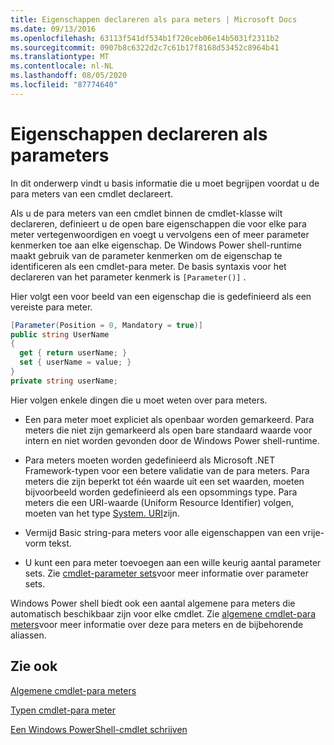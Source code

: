 ```yaml
---
title: Eigenschappen declareren als para meters | Microsoft Docs
ms.date: 09/13/2016
ms.openlocfilehash: 63113f541df534b1f720ceb06e14b5031f2311b2
ms.sourcegitcommit: 0907b8c6322d2c7c61b17f8168d53452c8964b41
ms.translationtype: MT
ms.contentlocale: nl-NL
ms.lasthandoff: 08/05/2020
ms.locfileid: "87774640"
---
```

# <a name="declaring-properties-as-parameters"></a>Eigenschappen declareren als parameters

In dit onderwerp vindt u basis informatie die u moet begrijpen voordat u de para meters van een cmdlet declareert.

Als u de para meters van een cmdlet binnen de cmdlet-klasse wilt declareren, definieert u de open bare eigenschappen die voor elke para meter vertegenwoordigen en voegt u vervolgens een of meer parameter kenmerken toe aan elke eigenschap. De Windows Power shell-runtime maakt gebruik van de parameter kenmerken om de eigenschap te identificeren als een cmdlet-para meter. De basis syntaxis voor het declareren van het parameter kenmerk is `[Parameter()]` .

Hier volgt een voor beeld van een eigenschap die is gedefinieerd als een vereiste para meter.

```csharp
[Parameter(Position = 0, Mandatory = true)]
public string UserName
{
  get { return userName; }
  set { userName = value; }
}
private string userName;
```

Hier volgen enkele dingen die u moet weten over para meters.

- Een para meter moet expliciet als openbaar worden gemarkeerd. Para meters die niet zijn gemarkeerd als open bare standaard waarde voor intern en niet worden gevonden door de Windows Power shell-runtime.

- Para meters moeten worden gedefinieerd als Microsoft .NET Framework-typen voor een betere validatie van de para meters. Para meters die zijn beperkt tot één waarde uit een set waarden, moeten bijvoorbeeld worden gedefinieerd als een opsommings type. Para meters die een URI-waarde (Uniform Resource Identifier) volgen, moeten van het type [System. URI](/dotnet/api/System.Uri)zijn.

- Vermijd Basic string-para meters voor alle eigenschappen van een vrije-vorm tekst.

- U kunt een para meter toevoegen aan een wille keurig aantal parameter sets. Zie [cmdlet-parameter sets](./cmdlet-parameter-sets.md)voor meer informatie over parameter sets.

Windows Power shell biedt ook een aantal algemene para meters die automatisch beschikbaar zijn voor elke cmdlet. Zie [algemene cmdlet-para meters](./common-parameter-names.md)voor meer informatie over deze para meters en de bijbehorende aliassen.

## <a name="see-also"></a>Zie ook

[Algemene cmdlet-para meters](./common-parameter-names.md)

[Typen cmdlet-para meter](./types-of-cmdlet-parameters.md)

[Een Windows PowerShell-cmdlet schrijven](./writing-a-windows-powershell-cmdlet.md)
